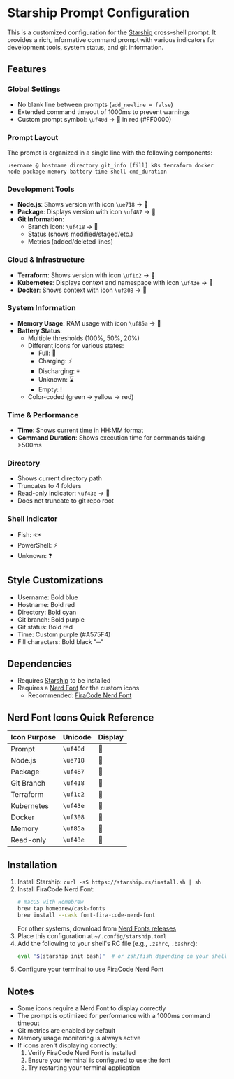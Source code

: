 # Starship Prompt Configuration

This is a customized configuration for the [Starship](https://starship.rs/) cross-shell prompt. It provides a rich, informative command prompt with various indicators for development tools, system status, and git information.

## Features

### Global Settings
- No blank line between prompts (`add_newline = false`)
- Extended command timeout of 1000ms to prevent warnings
- Custom prompt symbol: `\uf40d` → 󰆍 in red (#FF0000)

### Prompt Layout
The prompt is organized in a single line with the following components:
```
username @ hostname directory git_info [fill] k8s terraform docker node package memory battery time shell cmd_duration
```

### Development Tools
- **Node.js**: Shows version with icon `\ue718` → 󰎙
- **Package**: Displays version with icon `\uf487` → 󰏗
- **Git Information**:
  - Branch icon: `\uf418` → 󰘬
  - Status (shows modified/staged/etc.)
  - Metrics (added/deleted lines)

### Cloud & Infrastructure
- **Terraform**: Shows version with icon `\uf1c2` → 󱁢
- **Kubernetes**: Displays context and namespace with icon `\uf43e` → 󱃾
- **Docker**: Shows context with icon `\uf308` → 󰡨

### System Information
- **Memory Usage**: RAM usage with icon `\uf85a` → 󰍛
- **Battery Status**: 
  - Multiple thresholds (100%, 50%, 20%)
  - Different icons for various states:
    - Full: 🔋
    - Charging: ⚡️
    - Discharging: 💀
    - Unknown: ⌛
    - Empty: !
  - Color-coded (green → yellow → red)

### Time & Performance
- **Time**: Shows current time in HH:MM format
- **Command Duration**: Shows execution time for commands taking >500ms

### Directory
- Shows current directory path
- Truncates to 4 folders
- Read-only indicator: `\uf43e` → 󰌾
- Does not truncate to git repo root

### Shell Indicator
- Fish: 🐟
- PowerShell: ⚡
- Unknown: ❓

## Style Customizations
- Username: Bold blue
- Hostname: Bold red
- Directory: Bold cyan
- Git branch: Bold purple
- Git status: Bold red
- Time: Custom purple (#A575F4)
- Fill characters: Bold black "─"

## Dependencies
- Requires [Starship](https://starship.rs/) to be installed
- Requires a [Nerd Font](https://www.nerdfonts.com/) for the custom icons
  - Recommended: [FiraCode Nerd Font](https://github.com/ryanoasis/nerd-fonts/tree/master/patched-fonts/FiraCode)

## Nerd Font Icons Quick Reference

| Icon Purpose | Unicode    | Display |
|-------------|------------|---------|
| Prompt      | `\uf40d`   | 󰆍      |
| Node.js     | `\ue718`   | 󰎙      |
| Package     | `\uf487`   | 󰏗      |
| Git Branch  | `\uf418`   | 󰘬      |
| Terraform   | `\uf1c2`   | 󱁢      |
| Kubernetes  | `\uf43e`   | 󱃾      |
| Docker      | `\uf308`   | 󰡨      |
| Memory      | `\uf85a`   | 󰍛      |
| Read-only   | `\uf43e`   | 󰌾      |

## Installation
1. Install Starship: `curl -sS https://starship.rs/install.sh | sh`
2. Install FiraCode Nerd Font:
   ```bash
   # macOS with Homebrew
   brew tap homebrew/cask-fonts
   brew install --cask font-fira-code-nerd-font
   ```
   For other systems, download from [Nerd Fonts releases](https://github.com/ryanoasis/nerd-fonts/releases)
3. Place this configuration at `~/.config/starship.toml`
4. Add the following to your shell's RC file (e.g., `.zshrc`, `.bashrc`):
   ```bash
   eval "$(starship init bash)"  # or zsh/fish depending on your shell
   ```
5. Configure your terminal to use FiraCode Nerd Font

## Notes
- Some icons require a Nerd Font to display correctly
- The prompt is optimized for performance with a 1000ms command timeout
- Git metrics are enabled by default
- Memory usage monitoring is always active
- If icons aren't displaying correctly:
  1. Verify FiraCode Nerd Font is installed
  2. Ensure your terminal is configured to use the font
  3. Try restarting your terminal application
